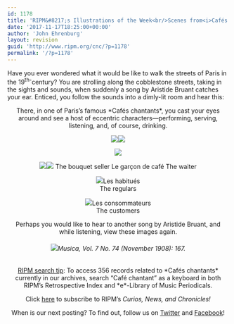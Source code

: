 ```yaml
---
id: 1178
title: 'RIPM&#8217;s Illustrations of the Week<br/>Scenes from<i>Cafés chantants</i>'
date: '2017-11-17T18:25:00+00:00'
author: 'John Ehrenburg'
layout: revision
guid: 'http://www.ripm.org/cnc/?p=1178'
permalink: '/?p=1178'
---
```


Have you ever wondered what it would be like to walk the streets of Paris in the 19<sup>th-</sup>century? You are strolling along the cobblestone streets, taking in the sights and sounds, when suddenly a song by Aristide Bruant catches your ear. Enticed, you follow the sounds into a dimly-lit room and hear this:

<div style="text-align: center;">There, in one of Paris’s famous *Cafés chantants*, you cast your eyes around and see a host of eccentric characters—performing, serving, listening, and, of course, drinking.

![](http://www.ripm.org/cnc/wp-content/uploads/2017/11/1-cafe.jpg)![](http://www.ripm.org/cnc/wp-content/uploads/2017/11/8-cafe.jpg)

![](http://www.ripm.org/cnc/wp-content/uploads/2017/11/5-cafe.jpg)

![](http://www.ripm.org/cnc/wp-content/uploads/2017/11/6-cafe.jpg)![](http://www.ripm.org/cnc/wp-content/uploads/2017/11/4-cafe.jpg) The bouquet seller Le garçon de café The waiter

![](http://www.ripm.org/cnc/wp-content/uploads/2017/11/3-cafe.jpg)Les habitués  
The regulars

![](http://www.ripm.org/cnc/wp-content/uploads/2017/11/2-cafe.jpg)Les consommateurs  
The customers

Perhaps you would like to hear to another song by Aristide Bruant, and while listening, view these images again.

###### ![](http://www.ripm.org/cnc/wp-content/uploads/2017/11/1-cafe-bruant.jpg)*Musica,* Vol. 7 No. 74 (November 1908): 167.

<div style="text-align: center;"><div style="text-align: center;"><u>RIPM search tip</u>: To access 356 records related to *Cafés chantants* currently in our archives, search “Café chantant” as a keyboard in both RIPM’s Retrospective Index and *e*-Library of Music Periodicals.

Click [here](http://ripm.org/?page=cncsubscribe) to subscribe to RIPM’s *Curios, News, and Chronicles!*

When is our next posting? To find out, follow us on [Twitter](https://twitter.com/RIPMCenter) and [Facebook](https://www.facebook.com/RIPMCenter/)!

</div></div></div>